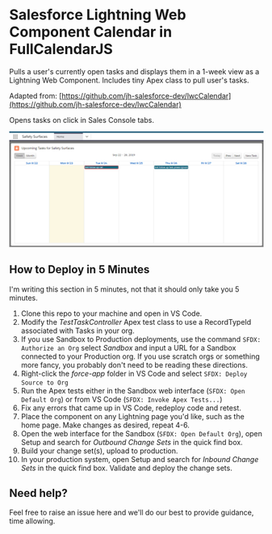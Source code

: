 # Salesforce Lightning Web Component Calendar in FullCalendarJS

Pulls a user's currently open tasks and displays them in a 1-week view as a Lightning Web Component.  Includes tiny Apex class to pull user's tasks.

Adapted from: [https://github.com/jh-salesforce-dev/lwcCalendar](https://github.com/jh-salesforce-dev/lwcCalendar)

Opens tasks on click in Sales Console tabs.


![Calendar Sample](https://raw.githubusercontent.com/insideedge/Salesforce_TaskCalendar/master/sample_image.png)

## How to Deploy in 5 Minutes
I'm writing this section in 5 minutes, not that it should only take you 5 minutes.
1. Clone this repo to your machine and open in VS Code.
2. Modify the *TestTaskController* Apex test class to use a RecordTypeId associated with Tasks in your org.
3. If you use Sandbox to Production deployments, use the command `SFDX: Authorize an Org` select *Sandbox* and input a URL for a Sandbox connected to your Production org.  If you use scratch orgs or something more fancy, you probably don't need to be reading these directions.
4. Right-click the *force-app* folder in VS Code and select `SFDX: Deploy Source to Org`
5. Run the Apex tests either in the Sandbox web interface (`SFDX: Open Default Org`) or from VS Code (`SFDX: Invoke Apex Tests...`)
6. Fix any errors that came up in VS Code, redeploy code and retest.
7. Place the component on any Lightning page you'd like, such as the home page.  Make changes as desired, repeat 4-6.
8. Open the web interface for the Sandbox (`SFDX: Open Default Org`), open Setup and search for *Outbound Change Sets* in the quick find box.
9. Build your change set(s), upload to production.
10. In your production system, open Setup and search for *Inbound Change Sets* in the quick find box.  Validate and deploy the change sets.


## Need help?
Feel free to raise an issue here and we'll do our best to provide guidance, time allowing.
